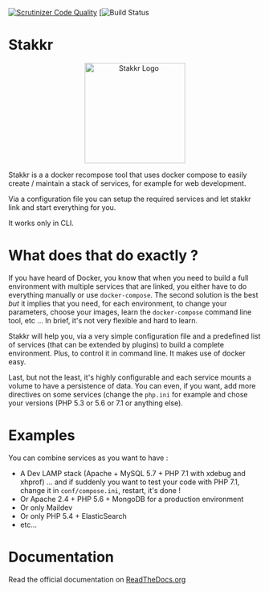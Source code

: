 [![Scrutinizer Code Quality](https://scrutinizer-ci.com/g/edyan/stakkr/badges/quality-score.png?b=master)](https://scrutinizer-ci.com/g/edyan/stakkr/?branch=master)
[![Build Status](https://travis-ci.org/edyan/stakkr.svg?branch=master)


# Stakkr
<p align="center">
<img src="https://raw.githubusercontent.com/edyan/stakkr/master/docs/stakkr-logo.png" width="200" title="Stakkr Logo">
</p>

Stakkr is a a docker recompose tool that uses docker compose to easily
create / maintain a stack of services, for example for web development.

Via a configuration file you can setup the required services and
let stakkr link and start everything for you.

It works only in CLI.


# What does that do exactly ?
If you have heard of Docker, you know that when you need to build a full environment
with multiple services that are linked, you either have to do everything manually or
use `docker-compose`. The second solution is the best _but_ it implies that you need, for each
environment, to change your parameters, choose your images, learn the `docker-compose` command
line tool, etc ... In brief, it's not very flexible and hard to learn.

Stakkr will help you, via a very simple configuration file and a predefined list of services
(that can be extended by plugins) to build a complete environment. Plus, to control it in command line.
It makes use of docker easy.

Last, but not the least, it's highly configurable and each service mounts a volume to have a persistence
of data. You can even, if you want, add more directives on some services (change the `php.ini` for
example and chose your versions (PHP 5.3 or 5.6 or 7.1 or anything else).


# Examples
You can combine services as you want to have :
* A Dev LAMP stack (Apache + MySQL 5.7 + PHP 7.1 with xdebug and xhprof) ... and if suddenly you want to test your code with PHP 7.1, change it in `conf/compose.ini`, restart, it's done !
* Or Apache 2.4 + PHP 5.6 + MongoDB for a production environment
* Or only Maildev
* Or only PHP 5.4 + ElasticSearch
* etc...



# Documentation
Read the official documentation on [ReadTheDocs.org](http://stakkr.readthedocs.org)
